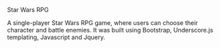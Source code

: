 Star Wars RPG

A single-player Star Wars RPG game, where users can choose their character and battle enemies. It was built using Bootstrap, Underscore.js templating, Javascript and Jquery.
